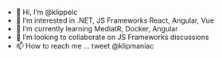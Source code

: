 - 👋 Hi, I’m @klippelc
- 👀 I’m interested in .NET, JS Frameworks React, Angular, Vue
- 🌱 I’m currently learning MediatR, Docker, Angular
- 💞️ I’m looking to collaborate on JS Frameworks discussions
- 📫 How to reach me ... tweet @klipmaniac

<!---
klippelc/klippelc is a ✨ special ✨ repository because its `README.md` (this file) appears on your GitHub profile.
You can click the Preview link to take a look at your changes.
--->

